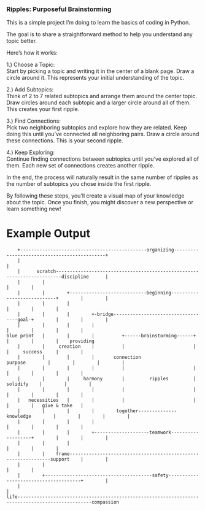 ### Ripples: Purposeful Brainstorming

This is a simple project I’m doing to learn the basics of coding in Python.

The goal is to share a straightforward method to help you understand any topic better.

Here’s how it works:

1.) Choose a Topic:  
Start by picking a topic and writing it in the center of a blank page. 
Draw a circle around it. This represents your initial understanding of the topic.

2.) Add Subtopics:  
Think of 2 to 7 related subtopics and arrange them around the center topic. 
Draw circles around each subtopic and a larger circle around all of them. 
This creates your first ripple.

3.) Find Connections:  
Pick two neighboring subtopics and explore how they are related. 
Keep doing this until you’ve connected all neighboring pairs. 
Draw a circle around these connections. This is your second ripple.

4.) Keep Exploring:  
Continue finding connections between subtopics until you’ve explored all of them. 
Each new set of connections creates another ripple.

In the end, the process will naturally result in the same number of ripples as 
the number of subtopics you chose inside the first ripple.

By following these steps, you’ll create a visual map of your knowledge about the topic. 
Once you finish, you might discover a new perspective or learn something new!


# Example Output

        +----------------------------------------------organizing---------------------------------------------+
        |                                                                                                     |
        |      scratch------------------------------------------------------------------------discipline      |
        |        |                                                                                   |        |
        |        |        +----------------------------beginning----------------------------+        |        |
        |        |        |                                                                 |        |        |
        |        |        |        +-bridge-----------------------------------goal-+        |        |        |
        |        |        |        |                                               |        |        |        |
    blue print   |        |        |          +------brainstorming------+          |        |        |    providing  
        |        |     creation    |          |                         |          |     success     |        |
        |        |        |        |       connection               purpose        |        |        |        |
        |        |        |        |          |                         |          |        |        |        |
        |        |        |     harmony       |         ripples         |       solidify    |        |        |
        |        |        |        |          |                         |          |        |        |        |
        |   necessities   |        |          |                         |          |        |   give & take   |
        |        |        |        |        together--------------knowledge        |        |        |        |
        |        |        |        |                                               |        |        |        |
        |        |        |        +--------------------teamwork-------------------+        |        |        |
        |        |        |                                                                 |        |        |
        |        |    frame---------------------------------------------------------------support    |        |
        |        |                                                                                   |        |
        |        +---------------------------------------safety--------------------------------------+        |
        |                                                                                                     |
    life-------------------------------------------------------------------------------------------------compassion
